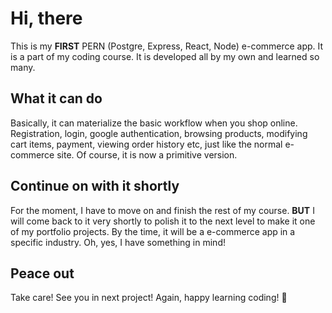 # Hi, there

This is my **FIRST** PERN (Postgre, Express, React, Node) e-commerce app. It is a part of my coding course. It is developed all by my own and learned so many.

## What it can do

Basically, it can materialize the basic workflow when you shop online. Registration, login, google authentication, browsing products, modifying cart items, payment, viewing order history etc, just like the normal e-commerce site. Of course, it is now a primitive version.

## Continue on with it shortly

For the moment, I have to move on and finish the rest of my course. **BUT** I will come back to it very shortly to polish it to the next level to make it one of my portfolio projects. By the time, it will be a e-commerce app in a specific industry. Oh, yes, I have something in mind!

## Peace out

Take care! See you in next project! Again, happy learning coding! :zany_face:
